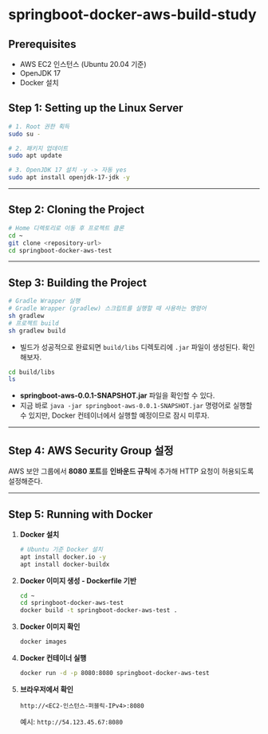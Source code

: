 # springboot-docker-aws-build-study

## Prerequisites

- AWS EC2 인스턴스 (Ubuntu 20.04 기준)
- OpenJDK 17
- Docker 설치

## Step 1: Setting up the Linux Server

```bash
# 1. Root 권한 획득
sudo su -

# 2. 패키지 업데이트
sudo apt update

# 3. OpenJDK 17 설치 -y -> 자동 yes
sudo apt install openjdk-17-jdk -y
```

---

## Step 2: Cloning the Project

```bash
# Home 디렉토리로 이동 후 프로젝트 클론
cd ~
git clone <repository-url>
cd springboot-docker-aws-test
```

---

## Step 3: Building the Project

```bash
# Gradle Wrapper 실행
# Gradle Wrapper (gradlew) 스크립트를 실행할 때 사용하는 명령어
sh gradlew
# 프로젝트 build
sh gradlew build
```

- 빌드가 성공적으로 완료되면 `build/libs` 디렉토리에 `.jar` 파일이 생성된다. 확인해보자.

```bash
cd build/libs
ls
```

- **springboot-aws-0.0.1-SNAPSHOT.jar** 파일을 확인할 수 있다.
- 지금 바로 `java -jar springboot-aws-0.0.1-SNAPSHOT.jar` 명령어로 실행할 수 있지만, Docker 컨테이너에서 실행할 예정이므로 잠시 미루자.

---

## Step 4: AWS Security Group 설정

AWS 보안 그룹에서 **8080 포트**를 **인바운드 규칙**에 추가해 HTTP 요청이 허용되도록 설정해준다.

---

## Step 5: Running with Docker

1. **Docker 설치**
    
    ```bash
    # Ubuntu 기준 Docker 설치
    apt install docker.io -y
    apt install docker-buildx
    ```
    
2. **Docker 이미지 생성 - Dockerfile 기반**
    
    ```bash
    cd ~
    cd springboot-docker-aws-test
    docker build -t springboot-docker-aws-test .
    ```
    
3. **Docker 이미지 확인**
    
    ```bash
    docker images
    ```
    
4. **Docker 컨테이너 실행**
    
    ```bash
    docker run -d -p 8080:8080 springboot-docker-aws-test
    ```
    
5. **브라우저에서 확인**
    
    `http://<EC2-인스턴스-퍼블릭-IPv4>:8080`
    
    예시: `http://54.123.45.67:8080`
